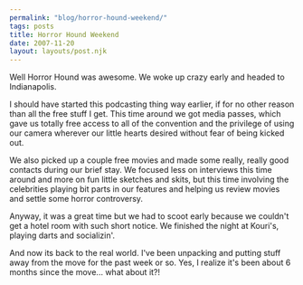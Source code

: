```yaml
---
permalink: "blog/horror-hound-weekend/"
tags: posts
title: Horror Hound Weekend
date: 2007-11-20
layout: layouts/post.njk
---
```


Well Horror Hound was awesome. We woke up crazy early and headed to Indianapolis.

I should have started this podcasting thing way earlier, if for no other reason than all the free stuff I get. This time around we got media passes, which gave us totally free access to all of the convention and the privilege of using our camera wherever our little hearts desired without fear of being kicked out.

We also picked up a couple free movies and made some really, really good contacts during our brief stay. We focused less on interviews this time around and more on fun little sketches and skits, but this time involving the celebrities playing bit parts in our features and helping us review movies and settle some horror controversy.

Anyway, it was a great time but we had to scoot early because we couldn't get a hotel room with such short notice. We finished the night at Kouri's, playing darts and socializin'. 

And now its back to the real world. I've been unpacking and putting stuff away from the move for the past week or so. Yes, I realize it's been about 6 months since the move... what about it?!
